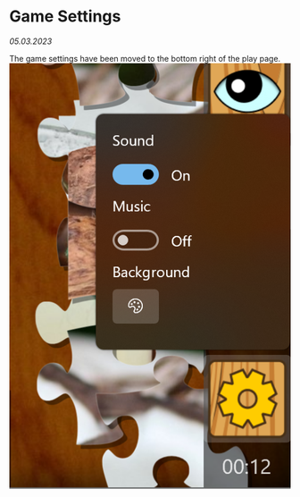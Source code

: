 ﻿# Game Settings

 _05.03.2023_

The game settings have been moved to the bottom right of the play page.
![Settings button](images/2023-03-05-settings-button.png?h=400)
